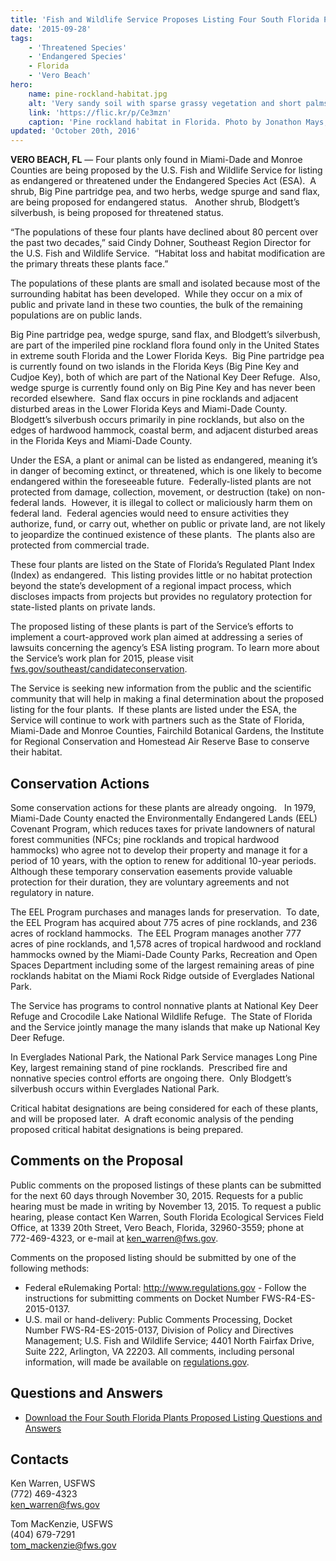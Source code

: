 ```yaml
---
title: 'Fish and Wildlife Service Proposes Listing Four South Florida Plants as Threatened or Endangered'
date: '2015-09-28'
tags:
    - 'Threatened Species'
    - 'Endangered Species'
    - Florida
    - 'Vero Beach'
hero:
    name: pine-rockland-habitat.jpg
    alt: 'Very sandy soil with sparse grassy vegetation and short palms.'
    link: 'https://flic.kr/p/Ce3mzn'
    caption: 'Pine rockland habitat in Florida. Photo by Jonathon Mays, FWC.'
updated: 'October 20th, 2016'
---
```


**VERO BEACH, FL** &mdash; Four plants only found in Miami-Dade and Monroe Counties are being proposed by the U.S. Fish and Wildlife Service for listing as endangered or threatened under the Endangered Species Act (ESA).  A shrub, Big Pine partridge pea, and two herbs, wedge spurge and sand flax, are being proposed for endangered status.   Another shrub, Blodgett’s silverbush, is being proposed for threatened status.

“The populations of these four plants have declined about 80 percent over the past two decades,” said Cindy Dohner, Southeast Region Director for the U.S. Fish and Wildlife Service.  “Habitat loss and habitat modification are the primary threats these plants face.”

The populations of these plants are small and isolated because most of the surrounding habitat has been developed.  While they occur on a mix of public and private land in these two counties, the bulk of the remaining populations are on public lands. 

Big Pine partridge pea, wedge spurge, sand flax, and Blodgett’s silverbush, are part of the imperiled pine rockland flora found only in the United States in extreme south Florida and the Lower Florida Keys.  Big Pine partridge pea is currently found on two islands in the Florida Keys (Big Pine Key and Cudjoe Key), both of which are part of the National Key Deer Refuge.  Also, wedge spurge is currently found only on Big Pine Key and has never been recorded elsewhere.  Sand flax occurs in pine rocklands and adjacent disturbed areas in the Lower Florida Keys and Miami-Dade County.  Blodgett’s silverbush occurs primarily in pine rocklands, but also on the edges of hardwood hammock, coastal berm, and adjacent disturbed areas in the Florida Keys and Miami-Dade County.

Under the ESA, a plant or animal can be listed as endangered, meaning it’s in danger of becoming extinct, or threatened, which is one likely to become endangered within the foreseeable future.  Federally-listed plants are not protected from damage, collection, movement, or destruction (take) on non-federal lands.  However, it is illegal to collect or maliciously harm them on federal land.  Federal agencies would need to ensure activities they authorize, fund, or carry out, whether on public or private land, are not likely to jeopardize the continued existence of these plants.  The plants also are protected from commercial trade. 

These four plants are listed on the State of Florida’s Regulated Plant Index (Index) as endangered.  This listing provides little or no habitat protection beyond the state’s development of a regional impact process, which discloses impacts from projects but provides no regulatory protection for state-listed plants on private lands. 

The proposed listing of these plants is part of the Service’s efforts to implement a court-approved work plan aimed at addressing a series of lawsuits concerning the agency’s ESA listing program. To learn more about the Service’s work plan for 2015, please visit [fws.gov/southeast/candidateconservation](http://www.fws.gov/southeast/candidateconservation).

The Service is seeking new information from the public and the scientific community that will help in making a final determination about the proposed listing for the four plants.  If these plants are listed under the ESA, the Service will continue to work with partners such as the State of Florida, Miami-Dade and Monroe Counties, Fairchild Botanical Gardens, the Institute for Regional Conservation and Homestead Air Reserve Base to conserve their habitat.

## Conservation Actions  

Some conservation actions for these plants are already ongoing.   In 1979, Miami-Dade County enacted the Environmentally Endangered Lands (EEL) Covenant Program, which reduces taxes for private landowners of natural forest communities (NFCs; pine rocklands and tropical hardwood hammocks) who agree not to develop their property and manage it for a period of 10 years, with the option to renew for additional 10-year periods.  Although these temporary conservation easements provide valuable protection for their duration, they are voluntary agreements and not regulatory in nature.

The EEL Program purchases and manages lands for preservation.  To date, the EEL Program has acquired about 775 acres of pine rocklands, and 236 acres of rockland hammocks.  The EEL Program manages another 777 acres of pine rocklands, and 1,578 acres of tropical hardwood and rockland hammocks owned by the Miami-Dade County Parks, Recreation and Open Spaces Department including some of the largest remaining areas of pine rocklands habitat on the Miami Rock Ridge outside of Everglades National Park.

The Service has programs to control nonnative plants at National Key Deer Refuge and Crocodile Lake National Wildlife Refuge.  The State of Florida and the Service jointly manage the many islands that make up National Key Deer Refuge. 

In Everglades National Park, the National Park Service manages Long Pine Key, largest remaining stand of pine rocklands.  Prescribed fire and nonnative species control efforts are ongoing there.  Only Blodgett’s silverbush occurs within Everglades National Park.

Critical habitat designations are being considered for each of these plants, and will be proposed later.  A draft economic analysis of the pending proposed critical habitat designations is being prepared.

## Comments on the Proposal

Public comments on the proposed listings of these plants can be submitted for the next 60 days through November 30, 2015\. Requests for a public hearing must be made in writing by November 13, 2015\. To request a public hearing, please contact Ken Warren, South Florida Ecological Services Field Office, at 1339 20th Street, Vero Beach, Florida, 32960-3559; phone at 772-469-4323, or e-mail at ken_warren@fws.gov.

Comments on the proposed listing should be submitted by one of the following methods:

- Federal eRulemaking Portal: http://www.regulations.gov - Follow the instructions for submitting comments on Docket Number FWS-R4-ES-2015-0137.
- U.S. mail or hand-delivery: Public Comments Processing, Docket Number FWS-R4-ES-2015-0137, Division of Policy and Directives Management; U.S. Fish and Wildlife Service; 4401 North Fairfax Drive, Suite 222, Arlington, VA 22203\. All comments, including personal information, will made be available on [regulations.gov](http://www.regulations.gov).

## Questions and Answers

- [Download the Four South Florida Plants Proposed Listing Questions and Answers](/pdf/questions-and-answers/four-south-florida-plants-proposed-listing.pdf) 

## Contacts

Ken Warren, USFWS  
(772) 469-4323  
[ken_warren@fws.gov](mailto:ken_warren@fws.gov)

Tom MacKenzie, USFWS  
(404) 679-7291  
[tom_mackenzie@fws.gov](mailto:tom_mackenzie@fws.gov)
